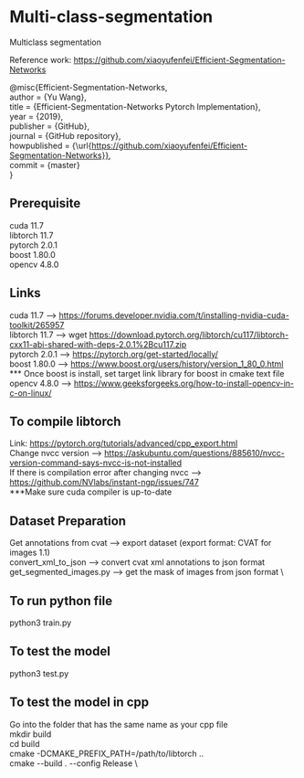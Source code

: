 # Multi-class-segmentation
Multiclass segmentation 

Reference work: https://github.com/xiaoyufenfei/Efficient-Segmentation-Networks 

@misc{Efficient-Segmentation-Networks, \
  author = {Yu Wang},\
  title = {Efficient-Segmentation-Networks Pytorch Implementation}, \
  year = {2019}, \
  publisher = {GitHub}, \
  journal = {GitHub repository}, \
  howpublished = {\url{https://github.com/xiaoyufenfei/Efficient-Segmentation-Networks}}, \
  commit = {master} \
}

## Prerequisite
cuda 11.7\
libtorch 11.7\
pytorch 2.0.1\
boost 1.80.0 \
opencv 4.8.0

## Links
cuda 11.7 --> https://forums.developer.nvidia.com/t/installing-nvidia-cuda-toolkit/265957 \
libtorch 11.7 --> wget https://download.pytorch.org/libtorch/cu117/libtorch-cxx11-abi-shared-with-deps-2.0.1%2Bcu117.zip \
pytorch 2.0.1 --> https://pytorch.org/get-started/locally/ \
boost 1.80.0 --> https://www.boost.org/users/history/version_1_80_0.html \
*** Once boost is install, set target link library for boost in cmake text file \
opencv 4.8.0 --> https://www.geeksforgeeks.org/how-to-install-opencv-in-c-on-linux/ 

## To compile libtorch

Link: https://pytorch.org/tutorials/advanced/cpp_export.html \
Change nvcc version --> https://askubuntu.com/questions/885610/nvcc-version-command-says-nvcc-is-not-installed \
If there is compilation error after changing nvcc --> https://github.com/NVlabs/instant-ngp/issues/747 \
***Make sure cuda compiler is up-to-date 

## Dataset Preparation
Get annotations from cvat --> export dataset (export format: CVAT for images 1.1) \
convert_xml_to_json -->  convert cvat xml annotations to json format \
get_segmented_images.py --> get the mask of images from json format \


## To run python file
python3 train.py

## To test the model
python3 test.py

## To test the model in cpp
Go into the folder that has the same name as your cpp file \
mkdir build \
cd build \
cmake -DCMAKE_PREFIX_PATH=/path/to/libtorch .. \
cmake --build . --config Release \



